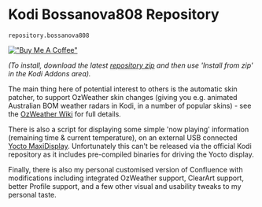 Kodi Bossanova808 Repository
===================================

`repository.bossanova808`

[!["Buy Me A Coffee"](https://www.buymeacoffee.com/assets/img/custom_images/orange_img.png)](https://www.buymeacoffee.com/bossanova808) 

_(To install, download the latest [repository zip](https://github.com/bossanova808/repository.bossanova808/tree/42b19fc74f4158414b3d444f1f43904f9c5a2b0d/repository-downloads/repository.bossanova808) and then use 'Install from zip' in the Kodi Addons area)._

The main thing here of potential interest to others is the automatic skin patcher, to support OzWeather skin changes (giving you e.g. animated Australian BOM weather radars in Kodi, in a number of popular skins) - see the [OzWeather Wiki](https://kodi.wiki/index.php?title=Add-on:Oz_Weather) for full details.

There is also a script for displaying some simple 'now playing' information (remaining time & current temperature), on an external USB connected [Yocto MaxiDisplay](https://www.yoctopuce.com/EN/products/usb-displays/yocto-maxidisplay).  Unfortunately this can't be released via the official Kodi repository as it includes pre-compiled binaries for driving the Yocto display.

Finally, there is also my personal customised version of Confluence with modifications including integrated OzWeather support, ClearArt support, better Profile support, and a few other visual and usability tweaks to my personal taste.
